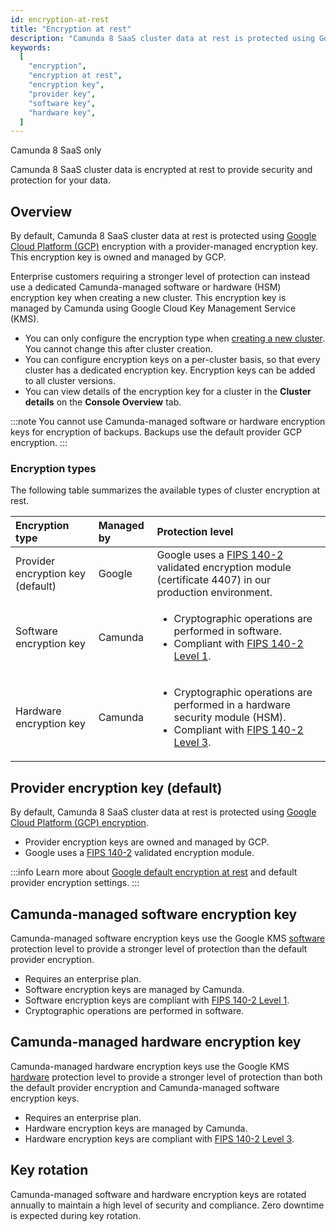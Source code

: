 ```yaml
---
id: encryption-at-rest
title: "Encryption at rest"
description: "Camunda 8 SaaS cluster data at rest is protected using Google Cloud Platform (GCP) encryption with a provider-managed encryption key."
keywords:
  [
    "encryption",
    "encryption at rest",
    "encryption key",
    "provider key",
    "software key",
    "hardware key",
  ]
---
```


<span class="badge badge--cloud">Camunda 8 SaaS only</span>

Camunda 8 SaaS cluster data is encrypted at rest to provide security and protection for your data.

## Overview

By default, Camunda 8 SaaS cluster data at rest is protected using [Google Cloud Platform (GCP)](cloud.google.com) encryption with a provider-managed encryption key. This encryption key is owned and managed by GCP.

Enterprise customers requiring a stronger level of protection can instead use a dedicated Camunda-managed software or hardware (HSM) encryption key when creating a new cluster. This encryption key is managed by Camunda using Google Cloud Key Management Service (KMS).

- You can only configure the encryption type when [creating a new cluster](/docs/components/console/manage-clusters/create-cluster.md). You cannot change this after cluster creation.
- You can configure encryption keys on a per-cluster basis, so that every cluster has a dedicated encryption key. Encryption keys can be added to all cluster versions.
- You can view details of the encryption key for a cluster in the **Cluster details** on the **Console Overview** tab.

:::note
You cannot use Camunda-managed software or hardware encryption keys for encryption of backups. Backups use the default provider GCP encryption.
:::

### Encryption types

The following table summarizes the available types of cluster encryption at rest.

| Encryption type                   | Managed by | Protection level                                                                                                                                                                                                                         |
| :-------------------------------- | :--------- | :--------------------------------------------------------------------------------------------------------------------------------------------------------------------------------------------------------------------------------------- |
| Provider encryption key (default) | Google     | Google uses a [FIPS 140-2](https://cloud.google.com/security/compliance/fips-140-2-validated) validated encryption module (certificate 4407) in our production environment.                                                              |
| Software encryption key           | Camunda    | <p><ul><li>Cryptographic operations are performed in software.</li><li>Compliant with [FIPS 140-2 Level 1](https://cloud.google.com/docs/security/key-management-deep-dive#fips_140-2_validation).</li></ul></p>                         |
| Hardware encryption key           | Camunda    | <p><ul><li>Cryptographic operations are performed in a hardware security module (HSM).</li><li>Compliant with [FIPS 140-2 Level 3](https://cloud.google.com/docs/security/key-management-deep-dive#fips_140-2_validation).</li></ul></p> |

## Provider encryption key (default)

By default, Camunda 8 SaaS cluster data at rest is protected using [Google Cloud Platform (GCP) encryption](https://cloud.google.com/docs/security/encryption/default-encryption).

- Provider encryption keys are owned and managed by GCP.
- Google uses a [FIPS 140-2](https://cloud.google.com/security/compliance/fips-140-2-validated) validated encryption module.

:::info
Learn more about [Google default encryption at rest](https://cloud.google.com/docs/security/encryption/default-encryption) and default provider encryption settings.
:::

## Camunda-managed software encryption key

Camunda-managed software encryption keys use the Google KMS [software](https://cloud.google.com/docs/security/key-management-deep-dive#software_backend_software_protection_level) protection level to provide a stronger level of protection than the default provider encryption.

- Requires an enterprise plan.
- Software encryption keys are managed by Camunda.
- Software encryption keys are compliant with [FIPS 140-2 Level 1](https://cloud.google.com/docs/security/key-management-deep-dive#fips_140-2_validation).
- Cryptographic operations are performed in software.

## Camunda-managed hardware encryption key

Camunda-managed hardware encryption keys use the Google KMS [hardware](https://cloud.google.com/docs/security/key-management-deep-dive#backend_hardware_protection_level) protection level to provide a stronger level of protection than both the default provider encryption and Camunda-managed software encryption keys.

- Requires an enterprise plan.
- Hardware encryption keys are managed by Camunda.
- Hardware encryption keys are compliant with [FIPS 140-2 Level 3](https://cloud.google.com/docs/security/key-management-deep-dive#fips_140-2_validation).

## Key rotation

Camunda-managed software and hardware encryption keys are rotated annually to maintain a high level of security and compliance. Zero downtime is expected during key rotation.

